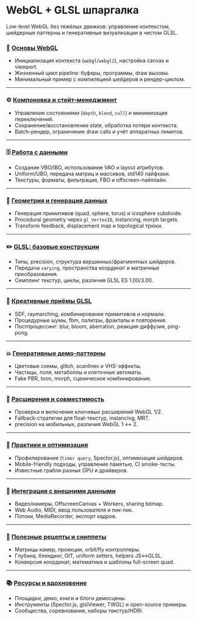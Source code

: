 # WebGL + GLSL шпаргалка

Low-level WebGL без тяжёлых движков: управление контекстом, шейдерные паттерны и генеративные визуализации в чистом GLSL.

### 🧱 [Основы WebGL](./basics.md)

- Инициализация контекста (`webgl`/`webgl2`), настройка canvas и viewport.
- Жизненный цикл pipeline: буферы, программы, draw вызовы.
- Минимальный пример с компиляцией шейдеров и рендер-циклом.

***

### ⚙️ [Компоновка и стейт-менеджмент](./state-management.md)

- Управление состояниями (`depth`, `blend`, `cull`) и минимизация переключений.
- Сохранение/восстановление state, обработка потери контекста.
- Batch-рендер, ограничение draw calls и учёт аппаратных лимитов.

***

### 🗄️ [Работа с данными](./data-management.md)

- Создание VBO/IBO, использование VAO и layout атрибутов.
- Uniform/UBO, передача матриц и массивов, std140 лайфхаки.
- Текстуры, форматы, фильтрация, FBO и offscreen-пайплайн.

***

### 🧩 [Геометрия и генерация данных](./geometry.md)

- Генерация примитивов (quad, sphere, torus) и icosphere subdivide.
- Procedural geometry через `gl_VertexID`, instancing, morph targets.
- Transform feedback, displacement map и topological трюки.

***

### ✏️ [GLSL: базовые конструкции](./glsl-basics.md)

- Типы, precision, структура вершинных/фрагментных шейдеров.
- Передача `varying`, пространства координат и матричные преобразования.
- Семплинг текстур, циклы, различия GLSL ES 1.00/3.00.

***

### 🎨 [Креативные приёмы GLSL](./glsl-creative.md)

- SDF, raymarching, комбинирование примитивов и нормали.
- Процедурные шумы, fbm, палитры, фракталы и повторения.
- Постпроцессинг: blur, bloom, aberration, реакция-диффузия, ping-pong.

***

### 💥 [Генеративные демо-паттерны](./generative-patterns.md)

- Цветовые схемы, glitch, scanlines и VHS-эффекты.
- Частицы, поля, метаболлы и клеточные автоматы.
- Fake PBR, toon, morph, сценическое комбинирование.

***

### 🔌 [Расширения и совместимость](./extensions-compat.md)

- Проверка и включение ключевых расширений WebGL 1/2.
- Fallback-стратегии для float-текстур, instancing, MRT.
- precision на мобильных, различия WebGL 1 ↔ 2.

***

### 🚀 [Практики и оптимизация](./performance.md)

- Профилирование (`timer query`, Spector.js), оптимизация шейдеров.
- Mobile-friendly подходы, управление памятью, CI smoke-тесты.
- Известные грабли разных GPU и драйверов.

***

### 🔗 [Интеграция с внешними данными](./integration.md)

- Видео/камеры, OffscreenCanvas + Workers, sharing bitmap.
- Web Audio, MIDI, ввод пользователя и пик-пик.
- Потоки, MediaRecorder, экспорт кадров.

***

### 🧰 [Полезные рецепты и сниппеты](./recipes.md)

- Матрицы камер, проекции, orbit/fly контроллеры.
- Глубина, блендинг, OIT, uniform setters, helpers JS↔GLSL.
- Конверсия координат, математика и шаблоны full-screen quad.

***

### 📚 [Ресурсы и вдохновение](./resources.md)

- Площадки, демо, книги и блоги демосцены.
- Инструменты (Spector.js, glslViewer, TWGL) и open-source примеры.
- Сообщества, соревнования, наборы текстур/HDRI.
